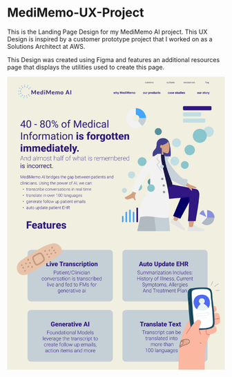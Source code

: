 # MediMemo-UX-Project

This is the Landing Page Design for my MediMemo AI project. 
This UX Design is inspired by a customer prototype project that I worked on as a Solutions Architect at AWS.

This Design was created using Figma and features an additional resources page that displays the utilities used to 
create this page. 

![alt text](https://github.com/dmartin4506/MediMemo-UX-Project/blob/main/Main%20Greeting%20Page.png)
